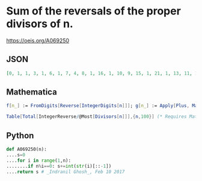 # Sum of the reversals of the proper divisors of n\.
https://oeis.org/A069250
## JSON
```JSON
[0, 1, 1, 3, 1, 6, 1, 7, 4, 8, 1, 16, 1, 10, 9, 15, 1, 21, 1, 13, 11, 14, 1, 45, 6, 34, 13, 55, 1, 69, 1, 76, 15, 74, 13, 127, 1, 94, 35, 23, 1, 72, 1, 40, 69, 35, 1, 148, 8, 61, 75, 100, 1, 174, 17, 145, 95, 95, 1, 99, 1, 16, 32, 99, 37, 78, 1, 121, 36, 110, 1, 240, 1, 76, 112, 181, 19, 198, 1, 88, 85, 17, 1, 203]
```
## Mathematica
```Mathematica
f[n_] := FromDigits[Reverse[IntegerDigits[n]]]; g[n_] := Apply[Plus, Map[f, Drop[Divisors[n], -1]]]; Table[g[i], {i, 1, 40}]
```
```Mathematica
Table[Total[IntegerReverse/@Most[Divisors[n]]],{n,100}] (* Requires Mathematica version 10 or later *) (* _Harvey P. Dale_, Apr 04 2021 *)
```
## Python
```Python
def A069250(n):
....s=0
....for i in range(1,n):
........if n%i==0: s+=int(str(i)[::-1])
....return s # _Indranil Ghosh_, Feb 10 2017
```
